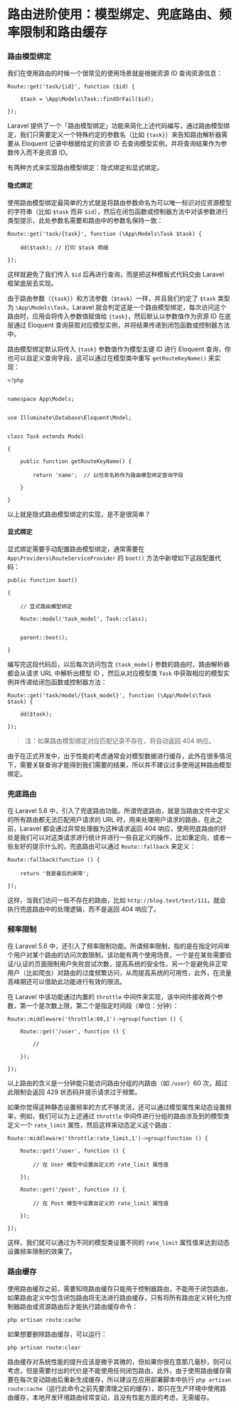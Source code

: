 # 路由进阶使用：模型绑定、兜底路由、频率限制和路由缓存

### 路由模型绑定

我们在使用路由的时候一个很常见的使用场景就是根据资源 ID 查询资源信息：

```
Route::get('task/{id}', function ($id) {
```

```
    $task = \App\Models\Task::findOrFail($id);
```

```
});
```



Laravel 提供了一个「路由模型绑定」功能来简化上述代码编写，通过路由模型绑定，我们只需要定义一个特殊约定的参数名（比如 `{task}`）来告知路由解析器需要从 Eloquent 记录中根据给定的资源 ID 去查询模型实例，并将查询结果作为参数传入而不是资源 ID。

有两种方式来实现路由模型绑定：隐式绑定和显式绑定。

#### 隐式绑定

使用路由模型绑定最简单的方式就是将路由参数命名为可以唯一标识对应资源模型的字符串（比如 `$task` 而非 `$id`），然后在闭包函数或控制器方法中对该参数进行类型提示，此处参数名需要和路由中的参数名保持一致：

```
Route::get('task/{task}', function (\App\Models\Task $task) {
```

```
    dd($task); // 打印 $task 明细
```

```
});
```



这样就避免了我们传入 `$id` 后再进行查询，而是把这种模板式代码交由 Laravel 框架底层去实现。

由于路由参数（`{task}`）和方法参数（`$task`）一样，并且我们约定了 `$task` 类型为 `\App\Models\Task`，Laravel 就会判定这是一个路由模型绑定，每次访问这个路由时，应用会将传入参数值赋值给 `{task}`，然后默认以参数值作为资源 ID 在底层通过 Eloquent 查询获取对应模型实例，并将结果传递到闭包函数或控制器方法中。

路由模型绑定默认将传入 `{task}` 参数值作为模型主键 ID 进行 Eloquent 查询，你也可以自定义查询字段，这可以通过在模型类中重写 `getRouteKeyName()` 来实现：

```
<?php
```

```

```

```
namespace App\Models;
```

```

```

```
use Illuminate\Database\Eloquent\Model;
```

```

```

```
class Task extends Model
```

```
{
```

```
    public function getRouteKeyName() {
```

```
        return 'name';  // 以任务名称作为路由模型绑定查询字段
```

```
    }
```

```
}
```



以上就是隐式路由模型绑定的实现，是不是很简单？

#### 显式绑定

显式绑定需要手动配置路由模型绑定，通常需要在 `App\Providers\RouteServiceProvider` 的 `boot()` 方法中新增如下这段配置代码：

```
public function boot()
```

```
{
```

```
    // 显式路由模型绑定
```

```
    Route::model('task_model', Task::class);
```

```

```

```
    parent::boot();
```

```
}
```



编写完这段代码后，以后每次访问包含 `{task_model}` 参数的路由时，路由解析器都会从请求 URL 中解析出模型 ID ，然后从对应模型类 `Task` 中获取相应的模型实例并传递给闭包函数或控制器方法：

```
Route::get('task/model/{task_model}', function (\App\Models\Task $task) {
```

```
    dd($task);
```

```
});
```



> 注：如果路由模型绑定对应匹配记录不存在，将自动返回 404 响应。

由于在正式开发中，出于性能的考虑通常会对模型数据进行缓存，此外在很多情况下，需要关联查询才能得到我们需要的结果，所以并不建议过多使用这种路由模型绑定。

### 兜底路由

在 Laravel 5.6 中，引入了兜底路由功能。所谓兜底路由，就是当路由文件中定义的所有路由都无法匹配用户请求的 URL 时，用来处理用户请求的路由，在此之前，Laravel 都会通过异常处理器为这种请求返回 404 响应，使用兜底路由的好处是我们可以对这类请求进行统计并进行一些自定义的操作，比如重定向，或者一些友好的提示什么的，兜底路由可以通过 `Route::fallback` 来定义：

```
Route::fallback(function () {
```

```
    return '我是最后的屏障';
```

```
});
```



这样，当我们访问一些不存在的路由，比如 `http://blog.test/test/111`，就会执行兜底路由中的处理逻辑，而不是返回 404 响应了。

### 频率限制

在 Laravel 5.6 中，还引入了频率限制功能。所谓频率限制，指的是在指定时间单个用户对某个路由的访问次数限制，该功能有两个使用场景，一个是在某些需要验证/认证的页面限制用户失败尝试次数，提高系统的安全性，另一个是避免非正常用户（比如爬虫）对路由的过度频繁访问，从而提高系统的可用性，此外，在流量高峰期还可以借助此功能进行有效的限流。

在 Laravel 中该功能通过内置的 `throttle` 中间件来实现，该中间件接收两个参数，第一个是次数上限，第二个是指定时间段（单位：分钟）：

```
Route::middleware('throttle:60,1')->group(function () {
```

```
    Route::get('/user', function () {
```

```
        //
```

```
    });
```

```
});
```



以上路由的含义是一分钟能只能访问路由分组的内路由（如 `/user`）60 次，超过此限制会返回 429 状态码并提示请求过于频繁。

如果你觉得这种静态设置频率的方式不够灵活，还可以通过模型属性来动态设置频率，例如，我们可以为上述通过 `throttle` 中间件进行分组的路由涉及到的模型类定义一个 `rate_limit` 属性，然后这样来动态定义这个路由：

```
Route::middleware('throttle:rate_limit,1')->group(function () {
```

```
    Route::get('/user', function () {
```

```
        // 在 User 模型中设置自定义的 rate_limit 属性值
```

```
    });
```

```
    Route::get('/post', function () {
```

```
        // 在 Post 模型中设置自定义的 rate_limit 属性值
```

```
    });
```

```
});
```



这样，我们就可以通过为不同的模型类设置不同的 `rate_limit` 属性值来达到动态设置频率限制的效果了。

### 路由缓存

使用路由缓存之前，需要知晓路由缓存只能用于控制器路由，不能用于闭包路由，如果路由定义中包含闭包路由将无法进行路由缓存，只有将所有路由定义转化为控制器路由或资源路由后才能执行路由缓存命令：

```
php artisan route:cache
```

如果想要删除路由缓存，可以运行：

```
php artisan route:clear
```



路由缓存对系统性能的提升应该是微乎其微的，但如果你很在意那几毫秒，则可以考虑，但是需要付出的代价是不能使用任何闭包路由，此外，由于使用路由缓存需要在每次变动路由后重新生成缓存，所以建议在应用部署脚本中执行 `php artisan route:cache`（运行此命令之前先要清理之前的缓存），即只在生产环境中使用路由缓存，本地开发环境路由经常变动，且没有性能方面的考虑，无需缓存。